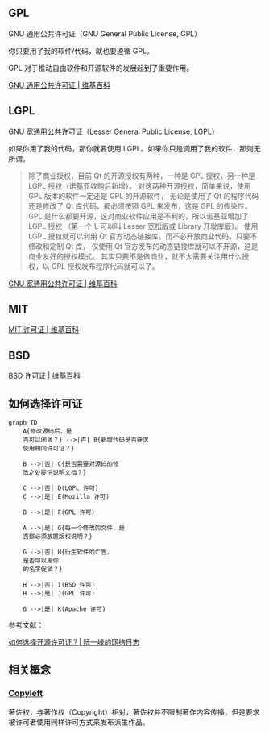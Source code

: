 ## GPL

GNU 通用公共许可证（GNU General Public License, GPL）

你只要用了我的软件/代码，就也要遵循 GPL。

GPL 对于推动自由软件和开源软件的发展起到了重要作用。

[GNU 通用公共许可证 | 维基百科](https://zh.wikipedia.org/zh-cn/GNU%E9%80%9A%E7%94%A8%E5%85%AC%E5%85%B1%E8%AE%B8%E5%8F%AF%E8%AF%81)

## LGPL

GNU 宽通用公共许可证（Lesser General Public License, LGPL）

如果你用了我的代码，那你就要使用 LGPL。如果你只是调用了我的软件，那则无所谓。

> 除了商业授权，目前 Qt 的开源授权有两种，一种是 GPL 授权，另一种是 LGPL 授权（诺基亚收购后新增）。 对这两种开源授权，简单来说，使用 GPL 版本的软件一定还是 GPL 的开源软件， 无论是使用了 Qt 的程序代码还是修改了 Qt 库代码，都必须按照 GPL 来发布，这是 GPL 的传染性。 GPL 是什么都要开源，这对商业软件应用是不利的，所以诺基亚增加了 LGPL 授权 （第一个 L 可以叫 Lesser 宽松版或 Library 开发库版）。 使用 LGPL 授权就可以利用 Qt 官方动态链接库，而不必开放商业代码。只要不修改和定制 Qt 库， 仅使用 Qt 官方发布的动态链接库就可以不开源，这是商业友好的授权模式。 其实只要不是做商业，就不太需要关注用什么授权，以 GPL 授权发布程序代码就可以了。

[GNU 宽通用公共许可证 | 维基百科](https://zh.wikipedia.org/zh-cn/GNU%E5%AE%BD%E9%80%9A%E7%94%A8%E5%85%AC%E5%85%B1%E8%AE%B8%E5%8F%AF%E8%AF%81)

## MIT

[MIT 许可证 | 维基百科](https://zh.wikipedia.org/zh-cn/MIT%E8%A8%B1%E5%8F%AF%E8%AD%89)

## BSD

[BSD 许可证 | 维基百科](https://zh.wikipedia.org/zh-cn/BSD%E8%AE%B8%E5%8F%AF%E8%AF%81)

## 如何选择许可证

```mermaid
graph TD
    A{修改源码后，是
    否可以闭源？} -->|否| B{新增代码是否要求
    使用相同许可证？}

    B -->|否| C{是否需要对源码的修
    改之处提供说明文档？}

    C -->|否| D(LGPL 许可)
    C -->|是| E(Mozilla 许可)

    B -->|是| F(GPL 许可)

    A -->|是| G{每一个修改的文件，是
    否都必须放置版权说明？}

    G -->|否| H{衍生软件的广告，
    是否可以用你
    的名字促销？}

    H -->|否| I(BSD 许可)
    H -->|是| J(GPL 许可)

    G -->|是| K(Apache 许可)
```

参考文献：

[如何选择开源许可证？| 阮一峰的网络日志](https://www.ruanyifeng.com/blog/2011/05/how_to_choose_free_software_licenses.html)

## 相关概念

### [Copyleft](https://zh.wikipedia.org/wiki/Copyleft)

著佐权，与著作权（Copyright）相对，著佐权并不限制著作内容传播，但是要求被许可者使用同样许可方式来发布派生作品。